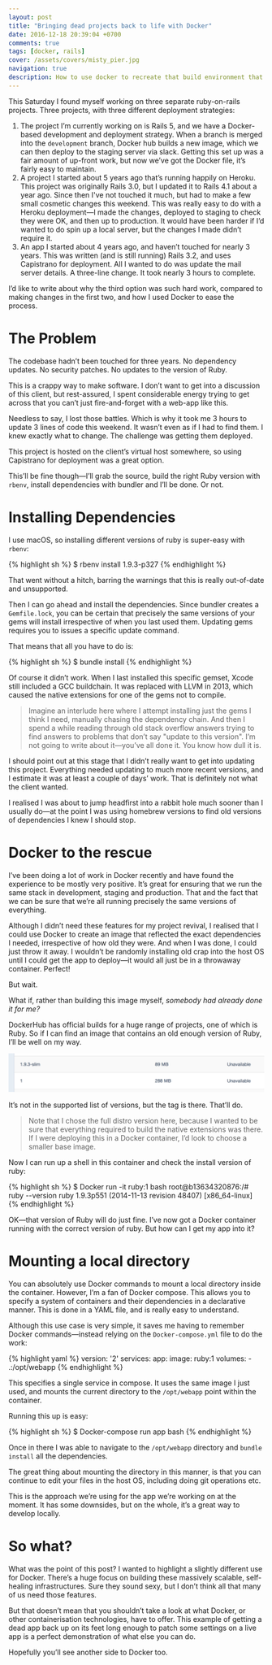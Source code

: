 ```yaml
---
layout: post
title: "Bringing dead projects back to life with Docker"
date: 2016-12-18 20:39:04 +0700
comments: true
tags: [docker, rails]
cover: /assets/covers/misty_pier.jpg
navigation: true
description: How to use docker to recreate that build environment that has long since died.
---
```


This Saturday I found myself working on three separate ruby-on-rails projects. Three projects, with three different deployment strategies:

1. The project I’m currently working on is Rails 5, and we have a Docker-based development and deployment strategy. When a branch is merged into the `development` branch, Docker hub builds a new image, which we can then deploy to the staging server via slack. Getting this set up was a fair amount of up-front work, but now we’ve got the Docker file, it’s fairly easy to maintain.
2. A project I started about 5 years ago that’s running happily on Heroku. This project was originally Rails 3.0, but I updated it to Rails 4.1 about a year ago. Since then I've not touched it much, but had to make a few small cosmetic changes this weekend. This was really easy to do with a Heroku deployment—I made the changes, deployed to staging to check they were OK, and then up to production. It would have been harder if I’d wanted to do spin up a local server, but the changes I made didn’t require it.
3. An app I started about 4 years ago, and haven’t touched for nearly 3 years. This was written (and is still running) Rails 3.2, and uses Capistrano for deployment. All I wanted to do was update the mail server details. A three-line change. It took nearly 3 hours to complete.

I’d like to write about why the third option was such hard work, compared to making changes in the first two, and how I used Docker to ease the process.


# The Problem

The codebase hadn’t been touched for three years. No dependency updates. No security patches. No updates to the version of Ruby.

This is a crappy way to make software. I don’t want to get into a discussion of this client, but rest-assured, I spent considerable energy trying to get across that you can’t just fire-and-forget with a web-app like this.

Needless to say, I lost those battles. Which is why it took me 3 hours to update 3 lines of code this weekend. It wasn’t even as if I had to find them. I knew exactly what to change. The challenge was getting them deployed.

This project is hosted on the client’s virtual host somewhere, so using Capistrano for deployment was a great option.

This’ll be fine though—I’ll grab the source, build the right Ruby version with `rbenv`, install dependencies with bundler and I’ll be done. Or not.


# Installing Dependencies

I use macOS, so installing different versions of ruby is super-easy with `rbenv`:

{% highlight sh %}
$ rbenv install 1.9.3-p327
{% endhighlight %}

That went without a hitch, barring the warnings that this is really out-of-date and unsupported.

Then I can go ahead and install the dependencies. Since bundler creates a `Gemfile.lock`, you can be certain that precisely the same versions of your gems will install irrespective of when you last used them. Updating gems requires you to issues a specific update command.

That means that all you have to do is:

{% highlight sh %}
$ bundle install
{% endhighlight %}

Of course it didn’t work. When I last installed this specific gemset, Xcode still included a GCC buildchain. It was replaced with LLVM in 2013, which caused the native extensions for one of the gems not to compile.

> Imagine an interlude here where I attempt installing just the gems I think I need, manually chasing the dependency chain. And then I spend a while reading through old stack overflow answers trying to find answers to problems that don’t say "update to this version". I’m not going to write about it—you’ve all done it. You know how dull it is.

I should point out at this stage that I didn’t really want to get into updating this project. Everything needed updating to much more recent versions, and I estimate it was at least a couple of days’ work. That is definitely not what the client wanted.

I realised I was about to jump headfirst into a rabbit hole much sooner than I usually do—at the point I was using homebrew versions to find old versions of dependencies I knew I should stop.

# Docker to the rescue

I’ve been doing a lot of work in Docker recently and have found the experience to be mostly very positive. It’s great for ensuring that we run the same stack in development, staging and production. That and the fact that we can be sure that we’re all running precisely the same versions of everything.

Although I didn’t need these features for my project revival, I realised that I could use Docker to create an image that reflected the exact dependencies I needed, irrespective of how old they were. And when I was done, I could just throw it away. I wouldn’t be randomly installing old crap into the host OS until I could get the app to deploy—it would all just be in a throwaway container. Perfect!

But wait.

What if, rather than building this image myself, _somebody had already done it for me?_

DockerHub has official builds for a huge range of projects, one of which is Ruby. So if I can find an image that contains an old enough version of Ruby, I’ll be well on my way.

![Ruby versions on docker hub](/assets/201612/ruby_1.png)

It’s not in the supported list of versions, but the tag is there. That’ll do.

> Note that I chose the full distro version here, because I wanted to be sure that everything required to build the native extensions was there. If I were deploying this in a Docker container, I’d look to choose a smaller base image.

Now I can run up a shell in this container and check the install version of ruby:

{% highlight sh %}
$ Docker run -it ruby:1 bash
root@b13634320876:/# ruby --version
ruby 1.9.3p551 (2014-11-13 revision 48407) [x86_64-linux]
{% endhighlight %}

OK—that version of Ruby will do just fine. I’ve now got a Docker container running with the correct version of ruby. But how can I get my app into it?

# Mounting a local directory

You can absolutely use Docker commands to mount a local directory inside the container. However, I’m a fan of Docker compose. This allows you to specify a system of containers and their dependencies in a declarative manner. This is done in a YAML file, and is really easy to understand.

Although this use case is very simple, it saves me having to remember Docker commands—instead relying on the `Docker-compose.yml` file to do the work:

{% highlight yaml %}
version: '2'
services:
  app:
    image: ruby:1
    volumes:
      - .:/opt/webapp
{% endhighlight %}

This specifies a single service in compose. It uses the same image I just used, and mounts the current directory to the `/opt/webapp` point within the container.

Running this up is easy:

{% highlight sh %}
$ Docker-compose run app bash
{% endhighlight %}

Once in there I was able to navigate to the `/opt/webapp` directory and `bundle install` all the dependencies.

The great thing about mounting the directory in this manner, is that you can continue to edit your files in the host OS, including doing git operations etc.

This is the approach we’re using for the app we’re working on at the moment. It has some downsides, but on the whole, it’s a great way to develop locally.


# So what?

What was the point of this post? I wanted to highlight a slightly different use for Docker. There’s a huge focus on building these massively scalable, self-healing infrastructures. Sure they sound sexy, but I don’t think all that many of us need those features.

But that doesn’t mean that you shouldn’t take a look at what Docker, or other containerisation technologies, have to offer. This example of getting a dead app back up on its feet long enough to patch some settings on a live app is a perfect demonstration of what else you can do.

Hopefully you’ll see another side to Docker too.

